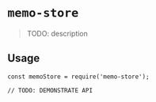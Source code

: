 # `memo-store`

> TODO: description

## Usage

```
const memoStore = require('memo-store');

// TODO: DEMONSTRATE API
```
